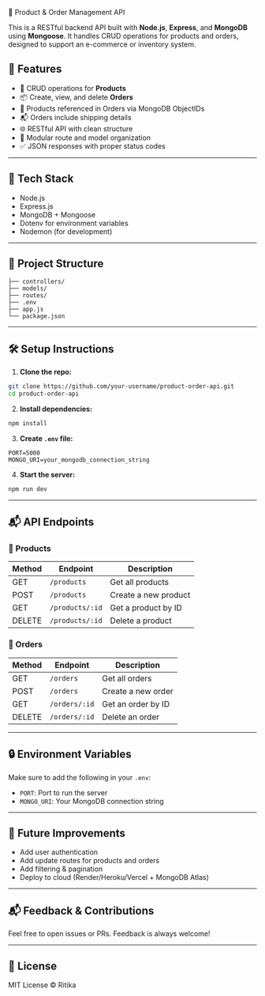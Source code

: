🛒 Product & Order Management API

This is a RESTful backend API built with **Node.js**, **Express**, and **MongoDB** using **Mongoose**. It handles CRUD operations for products and orders, designed to support an e-commerce or inventory system.

## 🚀 Features

- 🔧 CRUD operations for **Products**
- 📦 Create, view, and delete **Orders**
- 🔗 Products referenced in Orders via MongoDB ObjectIDs
- 📬 Orders include shipping details
- 🌐 RESTful API with clean structure
- 📁 Modular route and model organization
- ✅ JSON responses with proper status codes

---

## 🧰 Tech Stack

- Node.js
- Express.js
- MongoDB + Mongoose
- Dotenv for environment variables
- Nodemon (for development)

---

## 📁 Project Structure

```
├── controllers/
├── models/
├── routes/
├── .env
├── app.js
└── package.json
```

---

## 🛠️ Setup Instructions

1. **Clone the repo:**

```bash
git clone https://github.com/your-username/product-order-api.git
cd product-order-api
```

2. **Install dependencies:**

```bash
npm install
```

3. **Create `.env` file:**

```env
PORT=5000
MONGO_URI=your_mongodb_connection_string
```

4. **Start the server:**

```bash
npm run dev
```

---

## 📬 API Endpoints

### 🔹 Products

| Method | Endpoint            | Description           |
|--------|---------------------|-----------------------|
| GET    | `/products`         | Get all products      |
| POST   | `/products`         | Create a new product  |
| GET    | `/products/:id`     | Get a product by ID   |
| DELETE | `/products/:id`     | Delete a product      |

### 🔹 Orders

| Method | Endpoint            | Description           |
|--------|---------------------|-----------------------|
| GET    | `/orders`           | Get all orders        |
| POST   | `/orders`           | Create a new order    |
| GET    | `/orders/:id`       | Get an order by ID    |
| DELETE | `/orders/:id`       | Delete an order       |

---

## 🔒 Environment Variables

Make sure to add the following in your `.env`:

- `PORT`: Port to run the server
- `MONGO_URI`: Your MongoDB connection string

---

## 📌 Future Improvements

- Add user authentication
- Add update routes for products and orders
- Add filtering & pagination
- Deploy to cloud (Render/Heroku/Vercel + MongoDB Atlas)

---

## 📬 Feedback & Contributions

Feel free to open issues or PRs. Feedback is always welcome!

---

## 📄 License

MIT License © Ritika
```

